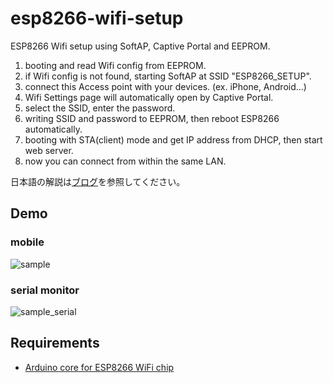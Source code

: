 esp8266-wifi-setup
======

ESP8266 Wifi setup using SoftAP, Captive Portal and EEPROM.  

1. booting and read Wifi config from EEPROM.
2. if Wifi config is not found, starting SoftAP at SSID "ESP8266_SETUP".
3. connect this Access point with your devices. (ex. iPhone, Android...)
4. Wifi Settings page will automatically open by Captive Portal.
5. select the SSID, enter the password.
6. writing SSID and password to EEPROM, then reboot ESP8266 automatically.
7. booting with STA(client) mode and get IP address from DHCP, then start web server.
8. now you can connect from within the same LAN.

日本語の解説は[ブログ](http://eleclog.quitsq.com/2015/08/esp8266-wifi-setup.html)を参照してください。

## Demo
### mobile
![sample](http://3.bp.blogspot.com/-ETIrnJynYj8/VdzTZQfJqLI/AAAAAAAATPU/_qUS0v57Bk0/esp8266-wifi-setup.gif)

### serial monitor
![sample_serial](http://2.bp.blogspot.com/-OOwLd6lHLTY/VdzWCOpQFUI/AAAAAAAATPg/9M1z1Lm3iWQ/s600/esp8266-wifi-setup_serial.png)

## Requirements

* [Arduino core for ESP8266 WiFi chip](https://github.com/esp8266/Arduino)